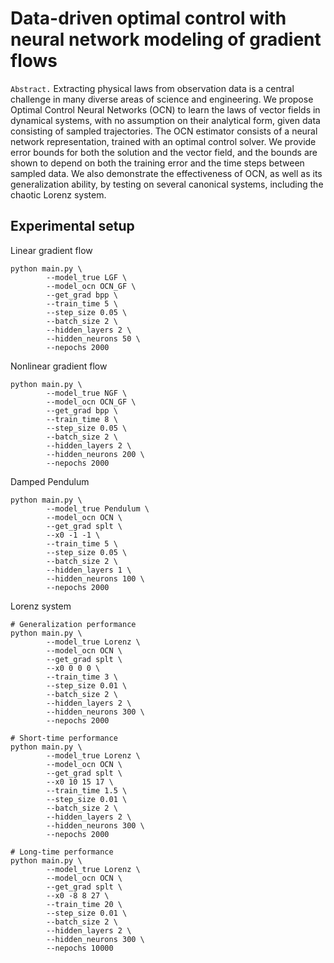# Data-driven optimal control with neural network modeling of gradient flows

`Abstract.`
Extracting physical laws from observation data is a central challenge in many diverse areas of science and engineering. We propose Optimal Control Neural Networks (OCN) to learn the laws of vector fields in dynamical systems, with no assumption on their analytical form, given data consisting of sampled trajectories. The OCN estimator consists of a neural network representation, trained with an optimal control solver. We provide error bounds for both the solution and the vector field, and the bounds are shown to depend on both the training error and the time steps between sampled data. We also demonstrate the effectiveness of OCN, as well as its generalization ability, by testing on several canonical systems, including the chaotic Lorenz system. 

## Experimental setup

Linear gradient flow
```
python main.py \
		--model_true LGF \
		--model_ocn OCN_GF \
		--get_grad bpp \
		--train_time 5 \
		--step_size 0.05 \
		--batch_size 2 \
		--hidden_layers 2 \
		--hidden_neurons 50 \
        --nepochs 2000
```

Nonlinear gradient flow
```
python main.py \
		--model_true NGF \
		--model_ocn OCN_GF \
		--get_grad bpp \
		--train_time 8 \
		--step_size 0.05 \
		--batch_size 2 \
		--hidden_layers 2 \
		--hidden_neurons 200 \
        --nepochs 2000
```

Damped Pendulum 
```
python main.py \
		--model_true Pendulum \
		--model_ocn OCN \
		--get_grad splt \
		--x0 -1 -1 \
		--train_time 5 \
		--step_size 0.05 \
		--batch_size 2 \
		--hidden_layers 1 \
		--hidden_neurons 100 \
        --nepochs 2000
```

Lorenz system
```
# Generalization performance
python main.py \
		--model_true Lorenz \
		--model_ocn OCN \
		--get_grad splt \
		--x0 0 0 0 \
		--train_time 3 \
		--step_size 0.01 \
		--batch_size 2 \
		--hidden_layers 2 \
		--hidden_neurons 300 \
        --nepochs 2000

# Short-time performance
python main.py \
		--model_true Lorenz \
		--model_ocn OCN \
		--get_grad splt \
		--x0 10 15 17 \
		--train_time 1.5 \
		--step_size 0.01 \
		--batch_size 2 \
		--hidden_layers 2 \
		--hidden_neurons 300 \
        --nepochs 2000

# Long-time performance
python main.py \
		--model_true Lorenz \
		--model_ocn OCN \
		--get_grad splt \ 
		--x0 -8 8 27 \
		--train_time 20 \
		--step_size 0.01 \
		--batch_size 2 \
		--hidden_layers 2 \
		--hidden_neurons 300 \
        --nepochs 10000
```